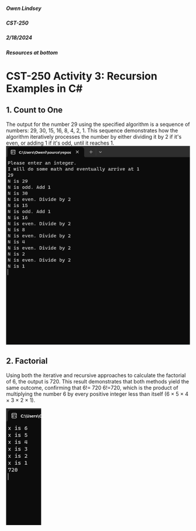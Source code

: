 ##### Owen Lindsey
##### CST-250
##### 2/18/2024
##### Resources at bottom

#  CST-250 Activity 3: Recursion Examples in C#

## 1. Count to One

The output for the number 29 using the specified algorithm is a sequence of numbers: 29, 30, 15, 16, 8, 4, 2, 1. This sequence demonstrates how the algorithm iteratively processes the number by either dividing it by 2 if it's even, or adding 1 if it's odd, until it reaches 1. 
![CountToOne-29](https://github.com/omniV1/250/blob/main/Activities/Activity3_Recursion/screenshots/CountToOne-29.png)

## 2. Factorial


Using both the iterative and recursive approaches to calculate the factorial of 6, the output is 720. This result demonstrates that both methods yield the same outcome, confirming that 
6!= 720
6!=720, which is the product of multiplying the number 6 by every positive integer less than itself (6 × 5 × 4 × 3 × 2 × 1).

![Factorial](https://github.com/omniV1/250/blob/main/Activities/Activity3_Recursion/screenshots/Factorial-6.png)
